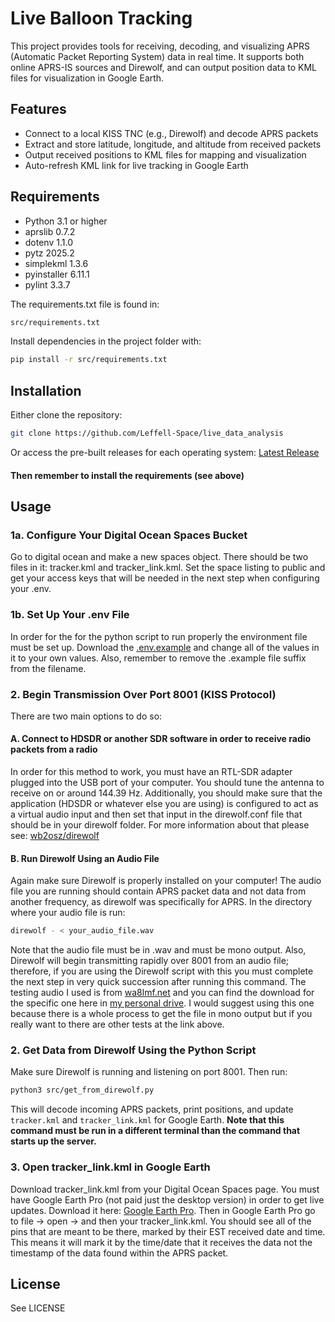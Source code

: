 # Live Balloon Tracking

This project provides tools for receiving, decoding, and visualizing APRS (Automatic Packet Reporting System) data in real time. It supports both online APRS-IS sources and Direwolf, and can output position data to KML files for visualization in Google Earth.

## Features

- Connect to a local KISS TNC (e.g., Direwolf) and decode APRS packets
- Extract and store latitude, longitude, and altitude from received packets
- Output received positions to KML files for mapping and visualization
- Auto-refresh KML link for live tracking in Google Earth

## Requirements

- Python 3.1 or higher
- aprslib 0.7.2
- dotenv 1.1.0
- pytz 2025.2
- simplekml 1.3.6
- pyinstaller 6.11.1
- pylint 3.3.7
  
The requirements.txt file is found in:
```txt
src/requirements.txt
```

Install dependencies in the project folder with:
```sh
pip install -r src/requirements.txt
```

## Installation

Either clone the repository:
```sh
git clone https://github.com/Leffell-Space/live_data_analysis
```
Or access the pre-built releases for each operating system: [Latest Release](https://github.com/Leffell-Space/live_data_analysis/releases/latest)
#### Then remember to install the requirements (see above)

## Usage

### 1a. Configure Your Digital Ocean Spaces Bucket 

Go to digital ocean and make a new spaces object. There should be two files in it: tracker.kml and tracker_link.kml. Set the space listing to public and get your access keys that will be needed in the next step when configuring your .env.

### 1b. Set Up Your .env File

In order for the for the python script to run properly the environment file must be set up. Download the [.env.example](https://github.com/Leffell-Space/live_data_analysis/blob/main/src/.env.example) and change all of the values in it to your own values. Also, remember to remove the .example file suffix from the filename. 

### 2. Begin Transmission Over Port 8001 (KISS Protocol)

There are two main options to do so:
#### A. Connect to HDSDR or another SDR software in order to receive radio packets from a radio
In order for this method to work, you must have an RTL-SDR adapter plugged into the USB port of your computer. You should tune the antenna to receive on or around 144.39 Hz. Additionally, you should make sure that the application (HDSDR or whatever else you are using) is configured to act as a virtual audio input and then set that input in the direwolf.conf file that should be in your direwolf folder. For more information about that please see: [wb2osz/direwolf](https://github.com/wb2osz/direwolf)

#### B. Run Direwolf Using an Audio File
Again make sure Direwolf is properly installed on your computer! The audio file you are running should contain APRS packet data and not data from another frequency, as direwolf was specifically for APRS. In the directory where your audio file is run:
```sh
direwolf - < your_audio_file.wav
```
Note that the audio file must be in .wav and must be mono output. Also, Direwolf will begin transmitting rapidly over 8001 from an audio file; therefore, if you are using the Direwolf script with this you must complete the next step in very quick succession after running this command. The testing audio I used is from [wa8lmf.net](http://www.wa8lmf.net/TNCtest/) and you can find the download for the specific one here in [my personal drive](https://drive.google.com/file/d/1D4iSMrX_BVh4LJDBBV9oVMFSp4jXLrLQ/view?usp=sharing). I would suggest using this one because there is a whole process to get the file in mono output but if you really want to there are other tests at the link above.

### 2. Get Data from Direwolf Using the Python Script

Make sure Direwolf is running and listening on port 8001. Then run:
```sh
python3 src/get_from_direwolf.py
```
This will decode incoming APRS packets, print positions, and update `tracker.kml` and `tracker_link.kml` for Google Earth. **Note that this command must be run in a different terminal than the command that starts up the server.**

### 3. Open tracker_link.kml in Google Earth

Download tracker_link.kml from your Digital Ocean Spaces page. You must have Google Earth Pro (not paid just the desktop version) in order to get live updates. Download it here: [Google Earth Pro](https://www.google.com/earth/about/versions/). Then in Google Earth Pro go to file → open → and then your tracker_link.kml. You should see all of the pins that are meant to be there, marked by their EST received date and time. This means it will mark it by the time/date that it receives the data not the timestamp of the data found within the APRS packet. 

## License

See LICENSE
